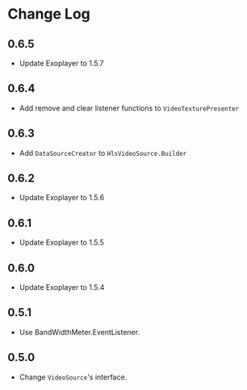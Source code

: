 Change Log
===

0.6.5
---
* Update Exoplayer to 1.5.7

0.6.4
---
* Add remove and clear listener functions to `VideoTexturePresenter`

0.6.3
---
* Add `DataSourceCreator` to `HlsVideoSource.Builder`

0.6.2
---
* Update Exoplayer to 1.5.6

0.6.1
---
* Update Exoplayer to 1.5.5

0.6.0
---
* Update Exoplayer to 1.5.4 

0.5.1
---
* Use BandWidthMeter.EventListener.

0.5.0
---
* Change `VideoSource`'s interface.
